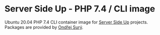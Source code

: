 # Server Side Up -  PHP 7.4 / CLI image 

Ubuntu 20.04 PHP 7.4 CLI container image for [Server Side Up](https://serversideup.net) projects. Packages are provided by [Ondřej Surý](https://deb.sury.org/).